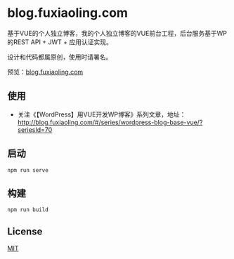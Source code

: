 # blog.fuxiaoling.com
基于VUE的个人独立博客，我的个人独立博客的VUE前台工程，后台服务基于WP的REST API + JWT + 应用认证实现。

设计和代码都属原创，使用时请署名。

预览：[blog.fuxiaoling.com]((http://blog.fuxiaoling.com))

## 使用
- 关注《【WordPress】用VUE开发WP博客》系列文章，地址：http://blog.fuxiaoling.com/#/series/wordpress-blog-base-vue/?seriesId=70

## 启动
```
npm run serve
```

## 构建
```
npm run build
```

## License

[MIT](LICENSE)